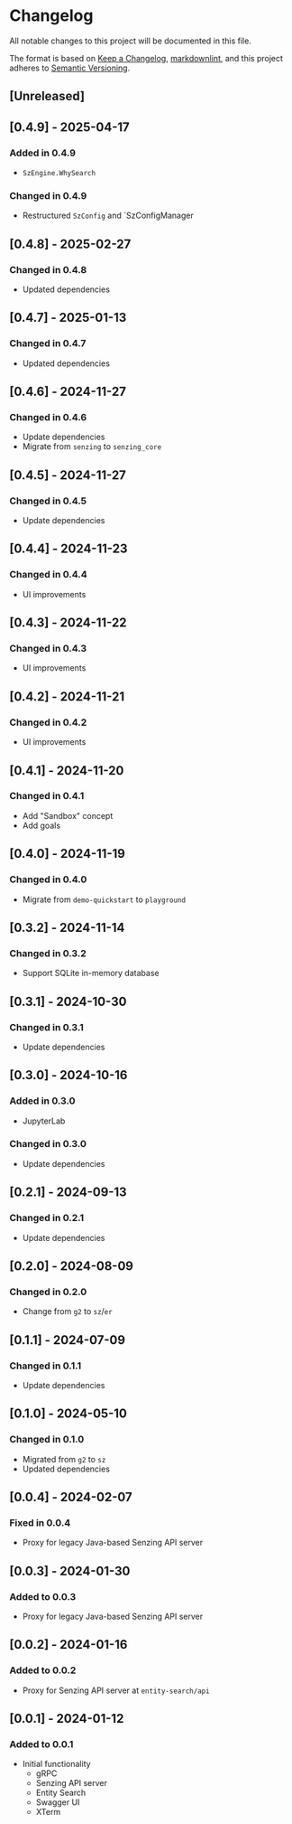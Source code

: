 # Changelog

All notable changes to this project will be documented in this file.

The format is based on [Keep a Changelog], [markdownlint],
and this project adheres to [Semantic Versioning].

## [Unreleased]

## [0.4.9] - 2025-04-17

### Added in 0.4.9

- `SzEngine.WhySearch`

### Changed in 0.4.9

- Restructured `SzConfig` and `SzConfigManager

## [0.4.8] - 2025-02-27

### Changed in 0.4.8

- Updated dependencies

## [0.4.7] - 2025-01-13

### Changed in 0.4.7

- Updated dependencies

## [0.4.6] - 2024-11-27

### Changed in 0.4.6

- Update dependencies
- Migrate from `senzing` to `senzing_core`

## [0.4.5] - 2024-11-27

### Changed in 0.4.5

- Update dependencies

## [0.4.4] - 2024-11-23

### Changed in 0.4.4

- UI improvements

## [0.4.3] - 2024-11-22

### Changed in 0.4.3

- UI improvements

## [0.4.2] - 2024-11-21

### Changed in 0.4.2

- UI improvements

## [0.4.1] - 2024-11-20

### Changed in 0.4.1

- Add "Sandbox" concept
- Add goals

## [0.4.0] - 2024-11-19

### Changed in 0.4.0

- Migrate from `demo-quickstart` to `playground`

## [0.3.2] - 2024-11-14

### Changed in 0.3.2

- Support SQLite in-memory database

## [0.3.1] - 2024-10-30

### Changed in 0.3.1

- Update dependencies

## [0.3.0] - 2024-10-16

### Added in 0.3.0

- JupyterLab

### Changed in 0.3.0

- Update dependencies

## [0.2.1] - 2024-09-13

### Changed in 0.2.1

- Update dependencies

## [0.2.0] - 2024-08-09

### Changed in 0.2.0

- Change from `g2` to `sz`/`er`

## [0.1.1] - 2024-07-09

### Changed in 0.1.1

- Update dependencies

## [0.1.0] - 2024-05-10

### Changed in 0.1.0

- Migrated from `g2` to `sz`
- Updated dependencies

## [0.0.4] - 2024-02-07

### Fixed in 0.0.4

- Proxy for legacy Java-based Senzing API server

## [0.0.3] - 2024-01-30

### Added to 0.0.3

- Proxy for legacy Java-based Senzing API server

## [0.0.2] - 2024-01-16

### Added to 0.0.2

- Proxy for Senzing API server at `entity-search/api`

## [0.0.1] - 2024-01-12

### Added to 0.0.1

- Initial functionality
  - gRPC
  - Senzing API server
  - Entity Search
  - Swagger UI
  - XTerm

[Keep a Changelog]: https://keepachangelog.com/en/1.0.0/
[markdownlint]: https://dlaa.me/markdownlint/
[Semantic Versioning]: https://semver.org/spec/v2.0.0.html
